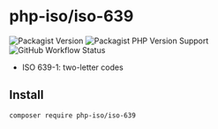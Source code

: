 # php-iso/iso-639
![Packagist Version](https://img.shields.io/packagist/v/php-iso/iso-639/?style=flat-square)
![Packagist PHP Version Support](https://img.shields.io/packagist/php-v/php-iso/iso-639/?style=flat-square)
![GitHub Workflow Status](https://img.shields.io/github/workflow/status/php-iso/iso-639/run-tests?style=flat-square)

- ISO 639-1: two-letter codes
## Install

```sh
composer require php-iso/iso-639
```
